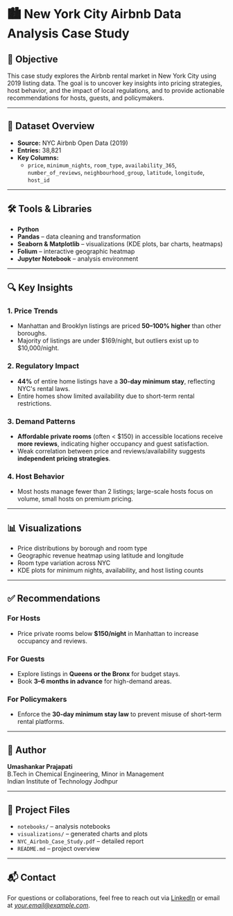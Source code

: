 # 🏙️ New York City Airbnb Data Analysis Case Study

## 📌 Objective

This case study explores the Airbnb rental market in New York City using 2019 listing data. The goal is to uncover key insights into pricing strategies, host behavior, and the impact of local regulations, and to provide actionable recommendations for hosts, guests, and policymakers.

---

## 📂 Dataset Overview

- **Source:** NYC Airbnb Open Data (2019)
- **Entries:** 38,821
- **Key Columns:**  
  - `price`, `minimum_nights`, `room_type`, `availability_365`, `number_of_reviews`, `neighbourhood_group`, `latitude`, `longitude`, `host_id`

---

## 🛠️ Tools & Libraries

- **Python**
- **Pandas** – data cleaning and transformation  
- **Seaborn & Matplotlib** – visualizations (KDE plots, bar charts, heatmaps)  
- **Folium** – interactive geographic heatmap  
- **Jupyter Notebook** – analysis environment

---

## 🔍 Key Insights

### 1. Price Trends
- Manhattan and Brooklyn listings are priced **50–100% higher** than other boroughs.
- Majority of listings are under $169/night, but outliers exist up to $10,000/night.

### 2. Regulatory Impact
- **44%** of entire home listings have a **30-day minimum stay**, reflecting NYC's rental laws.
- Entire homes show limited availability due to short-term rental restrictions.

### 3. Demand Patterns
- **Affordable private rooms** (often < $150) in accessible locations receive **more reviews**, indicating higher occupancy and guest satisfaction.
- Weak correlation between price and reviews/availability suggests **independent pricing strategies**.

### 4. Host Behavior
- Most hosts manage fewer than 2 listings; large-scale hosts focus on volume, small hosts on premium pricing.

---

## 📊 Visualizations

- Price distributions by borough and room type  
- Geographic revenue heatmap using latitude and longitude  
- Room type variation across NYC  
- KDE plots for minimum nights, availability, and host listing counts

---

## ✅ Recommendations

### For Hosts
- Price private rooms below **$150/night** in Manhattan to increase occupancy and reviews.

### For Guests
- Explore listings in **Queens or the Bronx** for budget stays.
- Book **3–6 months in advance** for high-demand areas.

### For Policymakers
- Enforce the **30-day minimum stay law** to prevent misuse of short-term rental platforms.

---

## 👤 Author

**Umashankar Prajapati**  
B.Tech in Chemical Engineering, Minor in Management  
Indian Institute of Technology Jodhpur

---

## 📎 Project Files

- `notebooks/` – analysis notebooks  
- `visualizations/` – generated charts and plots  
- `NYC_Airbnb_Case_Study.pdf` – detailed report  
- `README.md` – project overview

---

## 📬 Contact

For questions or collaborations, feel free to reach out via [LinkedIn](https://www.linkedin.com) or email at *your.email@example.com*.

